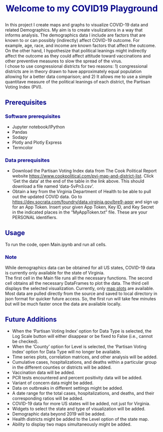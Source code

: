 # **<font color = 'DarkBlue'> <p align="center"> Welcome to my COVID19 Playground</p> </font>** 
In this project I create maps and graphs to visualize COVID-19 data and related Demographics. My aim is to create visulizations in a way that informs analysis. The demographics data I include are factors that are known to or can possibly (indirectly) affect COVID-19 outcome. For example, age, race, and income are known factors that affect the outcome. On the other hand, I hypothesize that political leanings might indirectly affect the outcome as they could affect attitude toward vaccinations and other preventive measures to slow the spread of the virus.<br>
I chose to use congressional districts for two reasons: 1) congressional districts are in theory drawn to have approximately equal population allowing for a better data comparison; and 2) It allows me to use a simple quantitave measure of the political leanings of each district, the Partisan Voting Index (PVI).<br>
## **<font color = 'DarkBlue'> Prerequisites </font>**
### **<font color = 'DarkBlue'> Software prerequisites </font>**
* Jupyter notebook/IPython
* Pandas
* Sodapy
* Plotly and Plotly Express
* Termcolor
### **<font color = 'DarkBlue'> Data prerequisites </font>**
- Download the Partisan Voting Index data from The Cook Political Report website https://www.cookpolitical.com/pvi-map-and-district-list. Click ‘Get the data’ at the end of the table in the link above. This should download a file named ‘data-5vPn3.csv’.
- Obtain a key from the Virginia Department of Health to be able to pull out the updated COVID data. Go to https://dev.socrata.com/foundry/data.virginia.gov/bre9-aqqr and sign up for an App Token. Insert your given App Token, Key ID, and Key Secret in the indicated places in the “MyAppToken.txt” file. These are your PERSONAL identifiers.
## **<font color = 'DarkBlue'> Usage </font>**
To run the code, open Main.ipynb and run all cells. 
### **<font color = 'DarkBlue'> Note </font>**
While demographics data can be obtained for all US states, COVID-19 data is currently only available for the state of Virginia. <br> The first cell in the Main file runs all the necessary functions. The second cell obtains all the necessary DataFrames to plot the data. The third cell displays the selected visualization. Currently, only [map plots](Widgets.md) are available.<br>
Most data are pulled directly from the source and saved to local directory in json format for quicker future access. So, the first run will take few minutes but will be much faster once the data are available locally.

## **<font color = 'DarkBlue'> Future Additions </font>**
* When the ‘Partisan Voting Index’ option for Data Type is selected, the Log Scale button will either disappear or be fixed to False (i.e., cannot be checked).
* When the ‘County’ option for Level is selected, the ‘Partisan Voting Index’ option for Data Type will no longer be available.
* Time series plots, correlation matrices, and other analysis will be added.
* Cumulative cases, hospitalizations, and deaths within a particular group in the different counties or districts will be added.
* Vaccination data will be added.
* PCR tests encountered and percent positivity data will be added.
* Variant of concern data might be added.
* Data on outbreaks in different settings might be added.
* A date range for the total cases, hospitalizations, and deaths, and their corresponding ratios will be added.
* COVID-19 data for more US states will be added, not just for Virginia.
* Widgets to select the state and type of visualization will be added.
* Demographic data beyond 2019 will be added.
* Health districts might be added to the Level option of the state map.
* Ability to display two maps simultaneously might be added.


